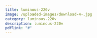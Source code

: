 ```yaml
---
title: luminous-220v
image: /uploaded-images/download-4-.jpg
category: luminous-220v
description: luminous-220v
pdflink: "#"
---
```

